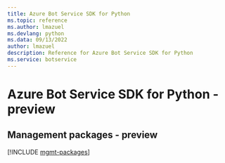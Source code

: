 ```yaml
---
title: Azure Bot Service SDK for Python
ms.topic: reference
ms.author: lmazuel
ms.devlang: python
ms.data: 09/13/2022
author: lmazuel
description: Reference for Azure Bot Service SDK for Python
ms.service: botservice
---
```

# Azure Bot Service SDK for Python - preview

## Management packages - preview
[!INCLUDE [mgmt-packages](bot-service-mgmt-index.md)]